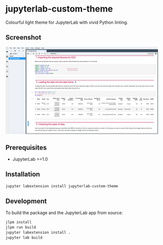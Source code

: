 # jupyterlab-custom-theme

Colourful light theme for JupyterLab with vivid Python linting.

## Screenshot
![screenshot](./imgs/screenshot.png)

## Prerequisites

* JupyterLab >=1.0

## Installation

```bash
jupyter labextension install jupyterlab-custom-theme
```

## Development


To build the package and the JupyterLab app from source:

```bash
jlpm install
jlpm run build
jupyter labextension install .
jupyter lab build
```